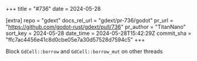 +++
title = "#736"
date = 2024-05-28

[extra]
repo = "gdext"
docs_rel_url = "gdext/pr-736/godot"
pr_url = "https://github.com/godot-rust/gdext/pull/736"
pr_author = "TitanNano"
sort_key = 2024-05-28
date_time = 2024-05-28T15:42:29Z
commit_sha = "ffc7ac4456e41c8d0cbe05e7a30d57528d7594c5"
+++

Block `GdCell::borrow` and `GdCell::borrow_mut` on other threads
